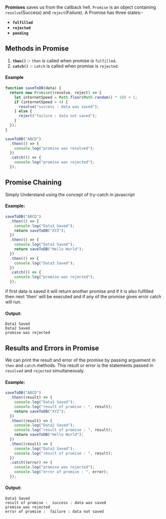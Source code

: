 **Promises** saves us from the callback hell. `Promise` is an object containing `resolve`(Success) and `reject`(Failure).
A Promise has three states:-

- **`fulfilled`**
- **`rejected`**
- **`pending`**

## Methods in Promise

1. **`then()`** :- `then` is called when promise is `fulfilled`.
2. **`catch()`** :- `catch` is called when promise is `rejected`.

#### **Example**

```js
function saveToDB(data) {
  return new Promise((resolve, reject) => {
    let internetSpeed = Math.floor(Math.random() * 10) + 1;
    if (internetSpeed > 4) {
      resolve("success : data was saved");
    } else {
      reject("failure : data not saved");
    }
  });
}

saveToDB("ABCD")
  .then(() => {
    console.log("promise was resolved");
  })
  .catch(() => {
    console.log("promise was rejected");
  });
```

## Promise Chaining

Simply Understand using the concept of try-catch in javascript

#### **Example:**

```js
saveToDB("ABCD")
  .then(() => {
    console.log("Data1 Saved");
    return saveToDB("XYZ");
  })
  .then(() => {
    console.log("Data2 Saved");
    return saveToDB("Hello World");
  })
  .then(() => {
    console.log("Data3 Saved");
  })
  .catch(() => {
    console.log("promise was rejected");
  });
```

if first data is saved it will return another promise and if it is also fulfilled then next 'then' will be executed and if any of the promise gives error catch will run.

#### **Output:**

```
Data1 Saved
Data2 Saved
promise was rejected
```

## Results and Errors in Promise

We can print the result and error of the promise by passing arguement in `then` and `catch` methods. This result or error is the statements passed in `resolved` and `rejected` simultaneously.

#### **Example:**

```js
saveToDB("ABCD")
  .then((result) => {
    console.log("Data1 Saved");
    console.log("result of promise : ", result);
    return saveToDB("XYZ");
  })
  .then((result) => {
    console.log("Data2 Saved");
    console.log("result of promise : ", result);
    return saveToDB("Hello World");
  })
  .then((result) => {
    console.log("Data3 Saved");
    console.log("result of promise : ", result);
  })
  .catch((error) => {
    console.log("promise was rejected");
    console.log("error of promise : ", error);
  });
```

#### **Output:**

```
Data1 Saved
result of promise :  success : data was saved
promise was rejected
error of promise :  failure : data not saved
```
